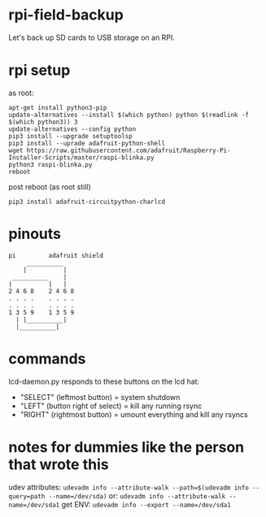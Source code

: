 # rpi-field-backup
Let's back up SD cards to USB storage on an RPI.


# rpi setup

as root:

```
apt-get install python3-pip
update-alternatives --install $(which python) python $(readlink -f $(which python3)) 3
update-alternatives --config python
pip3 install --upgrade setuptoolsp
pip3 install --uprade adafruit-python-shell
wget https://raw.githubusercontent.com/adafruit/Raspberry-Pi-Installer-Scripts/master/raspi-blinka.py
python3 raspi-blinka.py
reboot
```

post reboot (as root still)
```
pip3 install adafruit-circuitpython-charlcd
```

# pinouts

```
pi         adafruit shield
     __________
    |          |
 __________    |
|          |   |
2 4 6 8    2 4 6 8
. . . .    . . . .
. . . .    . . . .
1 3 5 9    1 3 5 9
  | |__________|
  |__________|
```

# commands

lcd-daemon.py responds to these buttons on the lcd hat:

* "SELECT" (leftmost button) = system shutdown
* "LEFT" (button right of select) = kill any running rsync
* "RIGHT" (rightmost button) = umount everything and kill any rsyncs

# notes for dummies like the person that wrote this

udev attributes: `udevadm info --attribute-walk --path=$(udevadm info --query=path --name=/dev/sda)`
or: `udevadm info --attribute-walk --name=/dev/sda1`
get ENV: `udevadm info --export --name=/dev/sda1`
